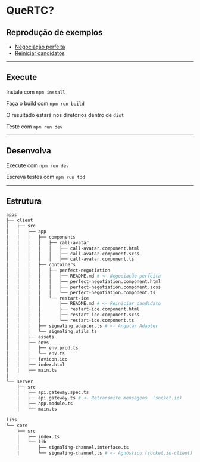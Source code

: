 # QueRTC?

## Reprodução de exemplos

- [Negociação perfeita](./apps/client/src/app/containers/perfect-negotiation/README.md)
- [Reiniciar candidatos](./apps/client/src/app/containers/restart-ice/README.md)

---
## Execute

Instale com `npm install`

Faça o build com `npm run build`

O resultado estará nos diretórios dentro de `dist`

Teste com `npm run dev`

---

## Desenvolva

Execute com `npm run dev`

Escreva testes com `npm run tdd`

---

## Estrutura
```sh
apps
├── client
│   ├── src
│   │   ├── app
│   │   │   ├── components
│   │   │   │   ├── call-avatar
│   │   │   │   │   ├── call-avatar.component.html
│   │   │   │   │   ├── call-avatar.component.scss
│   │   │   │   │   ├── call-avatar.component.ts
│   │   │   ├── containers
│   │   │   │   ├── perfect-negotiation
│   │   │   │   │   ├── README.md # <- Negociação perfeita
│   │   │   │   │   ├── perfect-negotiation.component.html
│   │   │   │   │   ├── perfect-negotiation.component.scss
│   │   │   │   │   └── perfect-negotiation.component.ts
│   │   │   │   └── restart-ice
│   │   │   │       ├── README.md # <- Reiniciar candidato
│   │   │   │       ├── restart-ice.component.html
│   │   │   │       ├── restart-ice.component.scss
│   │   │   │       └── restart-ice.component.ts
│   │   │   ├── signaling.adapter.ts # <- Angular Adapter
│   │   │   └── signaling.utils.ts
│   │   ├── assets
│   │   ├── envs
│   │   │   ├── env.prod.ts
│   │   │   └── env.ts
│   │   ├── favicon.ico
│   │   ├── index.html
│   │   ├── main.ts
│      
└── server
    ├── src
    │   ├── api.gateway.spec.ts
    │   ├── api.gateway.ts # <- Retransmite mensagens  (socket.io) 
    │   ├── app.module.ts
    │   └── main.ts

libs
└── core
    ├── src
    │   ├── index.ts
    │   └── lib
    │       ├── signaling-channel.interface.ts
    │       └── signaling-channel.ts # <- Agnóstico (socket.io-client)
```

